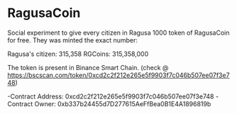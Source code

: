 # RagusaCoin
Social experiment to give every citizen in Ragusa 1000 token of RagusaCoin for free.
They was minted the exact number:

Ragusa's citizen: 315,358
RGCoins:          315,358,000

The token is present in Binance Smart Chain.
(check @ https://bscscan.com/token/0xcd2c2f212e265e5f9903f7c046b507ee07f3e748)

-Contract Address:  0xcd2c2f212e265e5f9903f7c046b507ee07f3e748
-Contract Owner:    0xb337b24455d7D277615AeFfBea0B1E4A1896819b
